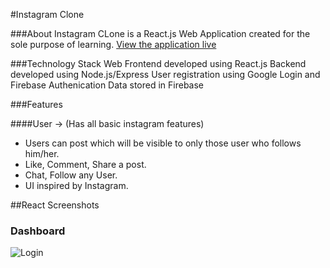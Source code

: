 #Instagram Clone

###About
Instagram CLone is a React.js Web Application created for the sole purpose of learning.
[View the application live](https://insta-clone-6e4ba.web.app/login)

###Technology Stack
Web Frontend developed using React.js
Backend developed using Node.js/Express
User registration using Google Login and Firebase Authenication
Data stored in Firebase

###Features

####User -> (Has all basic instagram features)

- Users can post which will be visible to only those user who follows him/her.
- Like, Comment, Share a post.
- Chat, Follow any User.
- UI inspired by Instagram.

##React Screenshots

### Dashboard

![Login](images/1)
